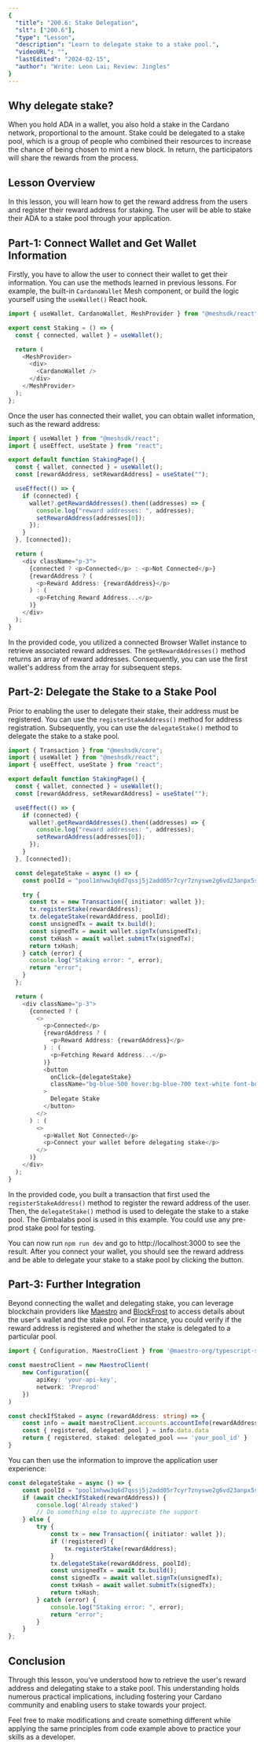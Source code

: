 ```yaml
---
{
  "title": "200.6: Stake Delegation",
  "slt": ["200.6"],
  "type": "Lesson",
  "description": "Learn to delegate stake to a stake pool.",
  "videoURL": "",
  "lastEdited": "2024-02-15",
  "author": "Write: Leon Lai; Review: Jingles"
}
---
```


## Why delegate stake?

When you hold ADA in a wallet, you also hold a stake in the Cardano network, proportional to the amount. Stake could be delegated to a stake pool, which is a group of people who combined their resources to increase the chance of being chosen to mint a new block. In return, the participators will share the rewards from the process.

## Lesson Overview 

In this lesson, you will learn how to get the reward address from the users and register their reward address for staking. The user will be able to stake their ADA to a stake pool through your application. 

## Part-1: Connect Wallet and Get Wallet Information

Firstly, you have to allow the user to connect their wallet to get their information. You can use the methods learned in previous lessons. For example, the built-in `CardanoWallet` Mesh component, or build the logic yourself using the `useWallet()` React hook.

```typescript
import { useWallet, CardanoWallet, MeshProvider } from "@meshsdk/react";

export const Staking = () => {
  const { connected, wallet } = useWallet();

  return (
    <MeshProvider>
      <div>
        <CardanoWallet />
      </div>
    </MeshProvider>
  );
};
```

Once the user has connected their wallet, you can obtain wallet information, such as the reward address:

```typescript
import { useWallet } from "@meshsdk/react";
import { useEffect, useState } from "react";

export default function StakingPage() {
  const { wallet, connected } = useWallet();
  const [rewardAddress, setRewardAddress] = useState("");

  useEffect(() => {
    if (connected) {
      wallet?.getRewardAddresses().then((addresses) => {
        console.log("reward addresses: ", addresses);
        setRewardAddress(addresses[0]);
      });
    }
  }, [connected]);

  return (
    <div className="p-3">
      {connected ? <p>Connected</p> : <p>Not Connected</p>}
      {rewardAddress ? (
        <p>Reward Address: {rewardAddress}</p>
      ) : (
        <p>Fetching Reward Address...</p>
      )}
    </div>
  );
}
```

In the provided code, you utilized a connected Browser Wallet instance to retrieve associated reward addresses. The `getRewardAddresses()` method returns an array of reward addresses. Consequently, you can use the first wallet's address from the array for subsequent steps.

## Part-2: Delegate the Stake to a Stake Pool

Prior to enabling the user to delegate their stake, their address must be registered. You can use the `registerStakeAddress()` method for address registration. Subsequently, you can use the `delegateStake()` method to delegate the stake to a stake pool.

```typescript 
import { Transaction } from "@meshsdk/core";
import { useWallet } from "@meshsdk/react";
import { useEffect, useState } from "react";

export default function StakingPage() {
  const { wallet, connected } = useWallet();
  const [rewardAddress, setRewardAddress] = useState("");

  useEffect(() => {
    if (connected) {
      wallet?.getRewardAddresses().then((addresses) => {
        console.log("reward addresses: ", addresses);
        setRewardAddress(addresses[0]);
      });
    }
  }, [connected]);

  const delegateStake = async () => {
    const poolId = "pool1mhww3q6d7qssj5j2add05r7cyr7znyswe2g6vd23anpx5sh6z8d"; // Gimbalabs stake pool

    try {
      const tx = new Transaction({ initiator: wallet });
      tx.registerStake(rewardAddress);
      tx.delegateStake(rewardAddress, poolId);
      const unsignedTx = await tx.build();
      const signedTx = await wallet.signTx(unsignedTx);
      const txHash = await wallet.submitTx(signedTx);
      return txHash;
    } catch (error) {
      console.log("Staking error: ", error);
      return "error";
    }
  };

  return (
    <div className="p-3">
      {connected ? (
        <>
          <p>Connected</p>
          {rewardAddress ? (
            <p>Reward Address: {rewardAddress}</p>
          ) : (
            <p>Fetching Reward Address...</p>
          )}
          <button
            onClick={delegateStake}
            className="bg-blue-500 hover:bg-blue-700 text-white font-bold py-2 px-4 rounded"
          >
            Delegate Stake
          </button>
        </>
      ) : (
        <>
          <p>Wallet Not Connected</p>
          <p>Connect your wallet before delegating stake</p>
        </>
      )}
    </div>
  );
}
```

In the provided code, you built a transaction that first used the `registerStakeAddress()` method to register the reward address of the user. Then, the `delegateStake()` method is used to delegate the stake to a stake pool. The Gimbalabs pool is used in this example. You could use any pre-prod stake pool for testing.

You can now run `npm run dev` and go to http://localhost:3000 to see the result. After you connect your wallet, you should see the reward address and be able to delegate your stake to a stake pool by clicking the button.

## Part-3: Further Integration

Beyond connecting the wallet and delegating stake, you can leverage blockchain providers like [Maestro](https://www.gomaestro.org/) and [BlockFrost](https://blockfrost.io/) to access details about the user's wallet and the stake pool. For instance, you could verify if the reward address is registered and whether the stake is delegated to a particular pool.

```typescript
import { Configuration, MaestroClient } from '@maestro-org/typescript-sdk'

const maestroClient = new MaestroClient(
    new Configuration({
        apiKey: 'your-api-key',
        network: 'Preprod'
    })
)

const checkIfStaked = async (rewardAddress: string) => {
    const info = await maestroClient.accounts.accountInfo(rewardAddress)
    const { registered, delegated_pool } = info.data.data
    return { registered, staked: delegated_pool === 'your_pool_id' }
}
```

You can then use the information to improve the application user experience:

```typescript
const delegateStake = async () => {
    const poolId = "pool1mhww3q6d7qssj5j2add05r7cyr7znyswe2g6vd23anpx5sh6z8d"; // Gimbalabs stake pool
    if (await checkIfStaked(rewardAddress)) {
        console.log('Already staked')
        // Do something else to appreciate the support
    } else {
        try {
            const tx = new Transaction({ initiator: wallet });
            if (!registered) {
                tx.registerStake(rewardAddress);
            }
            tx.delegateStake(rewardAddress, poolId);
            const unsignedTx = await tx.build();
            const signedTx = await wallet.signTx(unsignedTx);
            const txHash = await wallet.submitTx(signedTx);
            return txHash;
        } catch (error) {
            console.log("Staking error: ", error);
            return "error";
        }
    }
};
```

## Conclusion

Through this lesson, you've understood how to retrieve the user's reward address and delegating stake to a stake pool. This understanding holds numerous practical implications, including fostering your Cardano community and enabling users to stake towards your project.

Feel free to make modifications and create something different while applying the same principles from code example above to practice your skills as a developer.

